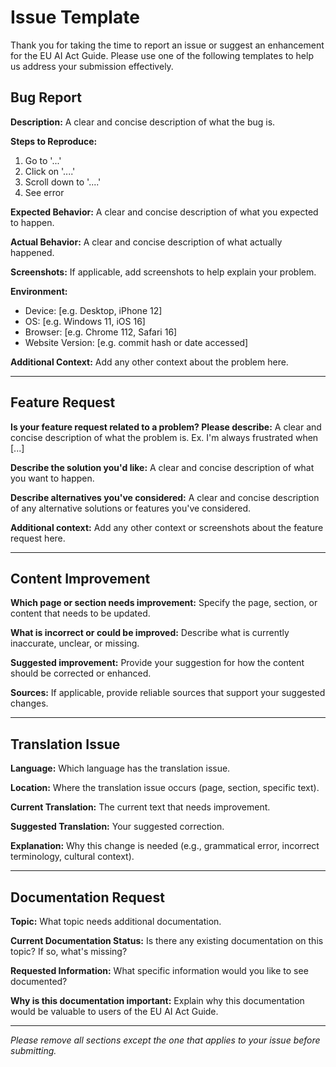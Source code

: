 # Issue Template

Thank you for taking the time to report an issue or suggest an enhancement for the EU AI Act Guide. Please use one of the following templates to help us address your submission effectively.

## Bug Report

**Description:**
A clear and concise description of what the bug is.

**Steps to Reproduce:**
1. Go to '...'
2. Click on '....'
3. Scroll down to '....'
4. See error

**Expected Behavior:**
A clear and concise description of what you expected to happen.

**Actual Behavior:**
A clear and concise description of what actually happened.

**Screenshots:**
If applicable, add screenshots to help explain your problem.

**Environment:**
 - Device: [e.g. Desktop, iPhone 12]
 - OS: [e.g. Windows 11, iOS 16]
 - Browser: [e.g. Chrome 112, Safari 16]
 - Website Version: [e.g. commit hash or date accessed]

**Additional Context:**
Add any other context about the problem here.

---

## Feature Request

**Is your feature request related to a problem? Please describe:**
A clear and concise description of what the problem is. Ex. I'm always frustrated when [...]

**Describe the solution you'd like:**
A clear and concise description of what you want to happen.

**Describe alternatives you've considered:**
A clear and concise description of any alternative solutions or features you've considered.

**Additional context:**
Add any other context or screenshots about the feature request here.

---

## Content Improvement

**Which page or section needs improvement:**
Specify the page, section, or content that needs to be updated.

**What is incorrect or could be improved:**
Describe what is currently inaccurate, unclear, or missing.

**Suggested improvement:**
Provide your suggestion for how the content should be corrected or enhanced.

**Sources:**
If applicable, provide reliable sources that support your suggested changes.

---

## Translation Issue

**Language:**
Which language has the translation issue.

**Location:**
Where the translation issue occurs (page, section, specific text).

**Current Translation:**
The current text that needs improvement.

**Suggested Translation:**
Your suggested correction.

**Explanation:**
Why this change is needed (e.g., grammatical error, incorrect terminology, cultural context).

---

## Documentation Request

**Topic:**
What topic needs additional documentation.

**Current Documentation Status:**
Is there any existing documentation on this topic? If so, what's missing?

**Requested Information:**
What specific information would you like to see documented?

**Why is this documentation important:**
Explain why this documentation would be valuable to users of the EU AI Act Guide.

---

*Please remove all sections except the one that applies to your issue before submitting.*